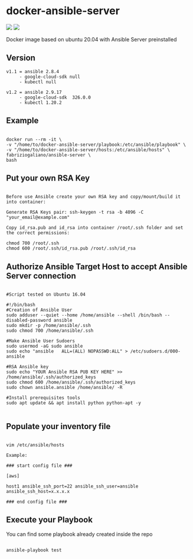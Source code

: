 # docker-ansible-server
[![](https://images.microbadger.com/badges/version/fabriziogaliano/ansible-server.svg)](https://microbadger.com/images/fabriziogaliano/ansible-server "Get your own version badge on microbadger.com") [![](https://images.microbadger.com/badges/image/fabriziogaliano/ansible-server.svg)](https://microbadger.com/images/fabriziogaliano/ansible-server "Get your own image badge on microbadger.com")

Docker image based on ubuntu 20.04 with Ansible Server preinstalled


## Version

```
v1.1 = ansible 2.8.4
     - google-cloud-sdk null
     - kubectl null

v1.2 = ansible 2.9.17
     - google-cloud-sdk  326.0.0
     - kubectl 1.20.2
```

## Example

```

docker run --rm -it \
-v "/home/to/docker-ansible-server/playbook:/etc/ansible/playbook" \
-v "/home/to/docker-ansible-server/hosts:/etc/ansible/hosts" \
fabriziogaliano/ansible-server \
bash

```

## Put your own RSA Key

```

Before use Ansible create your own RSA key and copy/mount/build it into container:

Generate RSA Keys pair: ssh-keygen -t rsa -b 4096 -C "your_email@example.com"

Copy id_rsa.pub and id_rsa into container /root/.ssh folder and set the correct permissions:

chmod 700 /root/.ssh
chmod 600 /root/.ssh/id_rsa.pub /root/.ssh/id_rsa

```

## Authorize Ansible Target Host to accept Ansible Server connection

```

#Script tested on Ubuntu 16.04

#!/bin/bash
#Creation of Ansible User
sudo adduser --quiet --home /home/ansible --shell /bin/bash --disabled-password ansible
sudo mkdir -p /home/ansible/.ssh
sudo chmod 700 /home/ansible/.ssh

#Make Ansible User Sudoers
sudo usermod -aG sudo ansible
sudo echo "ansible   ALL=(ALL) NOPASSWD:ALL" > /etc/sudoers.d/000-ansible

#RSA Ansible key
sudo echo "YOUR Ansible RSA PUB KEY HERE" >> /home/ansible/.ssh/authorized_keys
sudo chmod 600 /home/ansible/.ssh/authorized_keys
sudo chown ansible.ansible /home/ansible/ -R

#Install prerequisites tools
sudo apt update && apt install python python-apt -y


```


## Populate your inventory file

```

vim /etc/ansible/hosts

Example: 

### start config file ###

[aws]

host1 ansible_ssh_port=22 ansible_ssh_user=ansible ansible_ssh_host=x.x.x.x

### end config file ###

```

## Execute your Playbook
You can find some playbook already created inside the repo

```

ansible-playbook test

```
